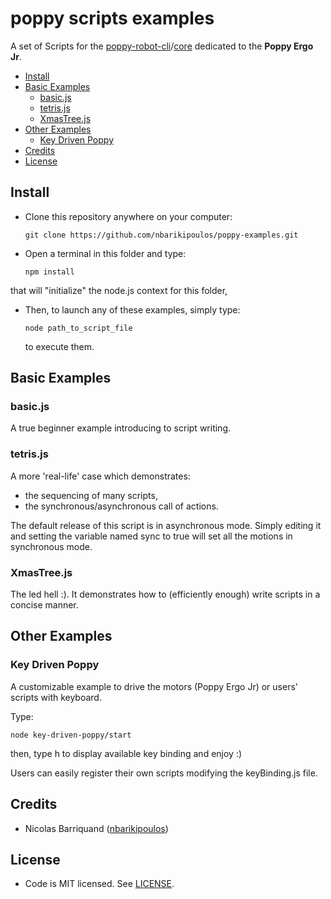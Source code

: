 # poppy scripts examples

A set of Scripts for the [poppy-robot-cli](https://github.com/nbarikipoulos/poppy-robot-cli)/[core](https://github.com/nbarikipoulos/poppy-robot-core) dedicated to the __Poppy Ergo Jr__.

<!-- toc -->

- [Install](#install)
- [Basic Examples](#basic-examples)
  * [basic.js](#basicjs)
  * [tetris.js](#tetrisjs)
  * [XmasTree.js](#xmastreejs)
- [Other Examples](#other-examples)
  * [Key Driven Poppy](#key-driven-poppy)
- [Credits](#credits)
- [License](#license)

<!-- tocstop -->

## Install

- Clone this repository anywhere on your computer:

  ```shell
  git clone https://github.com/nbarikipoulos/poppy-examples.git
  ```

- Open a terminal in this folder and type:

  ```shell
  npm install
  ```

that will "initialize" the node.js context for this folder,

- Then, to launch any of these examples, simply type:

  ```shell
  node path_to_script_file
  ```

  to execute them.

## Basic Examples

### basic.js

A true beginner example introducing to script writing.

### tetris.js

A more 'real-life' case which demonstrates:

- the sequencing of many scripts,
- the synchronous/asynchronous call of actions.

The default release of this script is in asynchronous mode. Simply editing it and setting the variable named sync to true will set all the motions in synchronous mode.

### XmasTree.js

The led hell :).
It demonstrates how to (efficiently enough) write scripts in a concise manner.

## Other Examples

### Key Driven Poppy

A customizable example to drive the motors (Poppy Ergo Jr) or users' scripts with keyboard.

Type:

```shell
node key-driven-poppy/start
````

then, type h to display available key binding and enjoy :)

Users can easily register their own scripts modifying the keyBinding.js file.

## Credits

- Nicolas Barriquand ([nbarikipoulos](https://github.com/nbarikipoulos))

## License

- Code is MIT licensed. See [LICENSE](./LICENSE.md).
